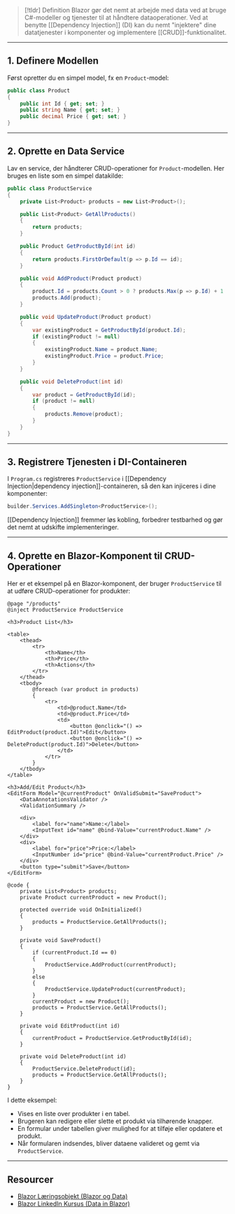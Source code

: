 > [!tldr] Definition
> Blazor gør det nemt at arbejde med data ved at bruge C#-modeller og tjenester til at håndtere dataoperationer. Ved at benytte [[Dependency Injection]] (DI) kan du nemt "injektere" dine datatjenester i komponenter og implementere [[CRUD]]-funktionalitet.

---

## 1. Definere Modellen
Først opretter du en simpel model, fx en `Product`-model:

```csharp
public class Product
{
    public int Id { get; set; }
    public string Name { get; set; }
    public decimal Price { get; set; }
}
```

---

## 2. Oprette en Data Service
Lav en service, der håndterer CRUD-operationer for `Product`-modellen. Her bruges en liste som en simpel datakilde:
```csharp
public class ProductService
{
    private List<Product> products = new List<Product>();

    public List<Product> GetAllProducts()
    {
        return products;
    }

    public Product GetProductById(int id)
    {
        return products.FirstOrDefault(p => p.Id == id);
    }

    public void AddProduct(Product product)
    {
        product.Id = products.Count > 0 ? products.Max(p => p.Id) + 1 : 1;
        products.Add(product);
    }

    public void UpdateProduct(Product product)
    {
        var existingProduct = GetProductById(product.Id);
        if (existingProduct != null)
        {
            existingProduct.Name = product.Name;
            existingProduct.Price = product.Price;
        }
    }

    public void DeleteProduct(int id)
    {
        var product = GetProductById(id);
        if (product != null)
        {
            products.Remove(product);
        }
    }
}
```

---

## 3. Registrere Tjenesten i DI-Containeren
I `Program.cs` registreres `ProductService` i [[Dependency Injection|dependency injection]]-containeren, så den kan injiceres i dine komponenter:
```csharp
builder.Services.AddSingleton<ProductService>();
```
[[Dependency Injection]] fremmer løs kobling, forbedrer testbarhed og gør det nemt at udskifte implementeringer.

---

## 4. Oprette en Blazor-Komponent til CRUD-Operationer
Her er et eksempel på en Blazor-komponent, der bruger `ProductService` til at udføre CRUD-operationer for produkter:
```razor
@page "/products"
@inject ProductService ProductService

<h3>Product List</h3>

<table>
    <thead>
        <tr>
            <th>Name</th>
            <th>Price</th>
            <th>Actions</th>
        </tr>
    </thead>
    <tbody>
        @foreach (var product in products)
        {
            <tr>
                <td>@product.Name</td>
                <td>@product.Price</td>
                <td>
                    <button @onclick="() => EditProduct(product.Id)">Edit</button>
                    <button @onclick="() => DeleteProduct(product.Id)">Delete</button>
                </td>
            </tr>
        }
    </tbody>
</table>

<h3>Add/Edit Product</h3>
<EditForm Model="@currentProduct" OnValidSubmit="SaveProduct">
    <DataAnnotationsValidator />
    <ValidationSummary />

    <div>
        <label for="name">Name:</label>
        <InputText id="name" @bind-Value="currentProduct.Name" />
    </div>
    <div>
        <label for="price">Price:</label>
        <InputNumber id="price" @bind-Value="currentProduct.Price" />
    </div>
    <button type="submit">Save</button>
</EditForm>

@code {
    private List<Product> products;
    private Product currentProduct = new Product();

    protected override void OnInitialized()
    {
        products = ProductService.GetAllProducts();
    }

    private void SaveProduct()
    {
        if (currentProduct.Id == 0)
        {
            ProductService.AddProduct(currentProduct);
        }
        else
        {
            ProductService.UpdateProduct(currentProduct);
        }
        currentProduct = new Product();
        products = ProductService.GetAllProducts();
    }

    private void EditProduct(int id)
    {
        currentProduct = ProductService.GetProductById(id);
    }

    private void DeleteProduct(int id)
    {
        ProductService.DeleteProduct(id);
        products = ProductService.GetAllProducts();
    }
}
```
I dette eksempel:
- Vises en liste over produkter i en tabel.
- Brugeren kan redigere eller slette et produkt via tilhørende knapper.
- En formular under tabellen giver mulighed for at tilføje eller opdatere et produkt.
- Når formularen indsendes, bliver dataene valideret og gemt via `ProductService`.

---

## Resourcer
- [Blazor Læringsobjekt (Blazor og Data)](https://scorm.itslearning.com/data/3289/C20150/ims_import_36/scormcontent/index.html#/lessons/q-VuQeN77K9yFSCw5xxedPJTgjETZpTK)
- [Blazor LinkedIn Kursus (Data in Blazor)](https://www.linkedin.com/learning/front-end-web-development-with-dot-net/work-with-data-in-blazor?autoSkip=true&resume=false&u=57075649)